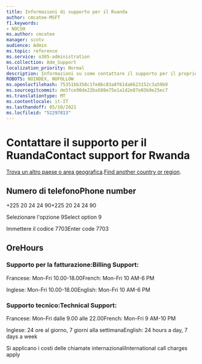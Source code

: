 ```yaml
---
title: Informazioni di supporto per il Ruanda
author: cmcatee-MSFT
f1.keywords:
- NOCSH
ms.author: cmcatee
manager: scotv
audience: Admin
ms.topic: reference
ms.service: o365-administration
ms.collection: Adm_Support
localization_priority: Normal
description: Informazioni su come contattare il supporto per il proprio paese o area geografica.
ROBOTS: NOINDEX, NOFOLLOW
ms.openlocfilehash: 75351bb358c1fe86c83a8f61da6623152c3a59b9
ms.sourcegitcommit: de5fce90de22ba588e75e1a1d2e87e03b9e25ec7
ms.translationtype: MT
ms.contentlocale: it-IT
ms.lasthandoff: 05/10/2021
ms.locfileid: "52297813"
---
```

# <a name="contact-support-for-rwanda"></a><span data-ttu-id="4ed35-103">Contattare il supporto per il Ruanda</span><span class="sxs-lookup"><span data-stu-id="4ed35-103">Contact support for Rwanda</span></span>

<span data-ttu-id="4ed35-104">[Trova un altro paese o area geografica](../../business-video/get-help-support.md).</span><span class="sxs-lookup"><span data-stu-id="4ed35-104">[Find another country or region](../../business-video/get-help-support.md).</span></span>

## <a name="phone-number"></a><span data-ttu-id="4ed35-105">Numero di telefono</span><span class="sxs-lookup"><span data-stu-id="4ed35-105">Phone number</span></span>
<span data-ttu-id="4ed35-106">+225 20 24 24 90</span><span class="sxs-lookup"><span data-stu-id="4ed35-106">+225 20 24 24 90</span></span>

<span data-ttu-id="4ed35-107">Selezionare l'opzione 9</span><span class="sxs-lookup"><span data-stu-id="4ed35-107">Select option 9</span></span>

<span data-ttu-id="4ed35-108">Immettere il codice 7703</span><span class="sxs-lookup"><span data-stu-id="4ed35-108">Enter code 7703</span></span>

## <a name="hours"></a><span data-ttu-id="4ed35-109">Ore</span><span class="sxs-lookup"><span data-stu-id="4ed35-109">Hours</span></span>
### <a name="billing-support"></a><span data-ttu-id="4ed35-110">Supporto per la fatturazione:</span><span class="sxs-lookup"><span data-stu-id="4ed35-110">Billing Support:</span></span>

<span data-ttu-id="4ed35-111">Francese: Mon-Fri 10.00-18.00</span><span class="sxs-lookup"><span data-stu-id="4ed35-111">French: Mon-Fri 10 AM-6 PM</span></span>

<span data-ttu-id="4ed35-112">Inglese: Mon-Fri 10.00-18.00</span><span class="sxs-lookup"><span data-stu-id="4ed35-112">English: Mon-Fri 10 AM-6 PM</span></span>

### <a name="technical-support"></a><span data-ttu-id="4ed35-113">Supporto tecnico:</span><span class="sxs-lookup"><span data-stu-id="4ed35-113">Technical Support:</span></span>

<span data-ttu-id="4ed35-114">Francese: Mon-Fri dalle 9.00 alle 22.00</span><span class="sxs-lookup"><span data-stu-id="4ed35-114">French: Mon-Fri 9 AM-10 PM</span></span>

<span data-ttu-id="4ed35-115">Inglese: 24 ore al giorno, 7 giorni alla settimana</span><span class="sxs-lookup"><span data-stu-id="4ed35-115">English: 24 hours a day, 7 days a week</span></span>

<span data-ttu-id="4ed35-116">Si applicano i costi delle chiamate internazionali</span><span class="sxs-lookup"><span data-stu-id="4ed35-116">International call charges apply</span></span>
